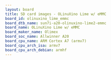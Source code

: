 ```yaml
---
layout: board
title: SD card images - OLinuXino Lime w/ eMMC
board_id: olinuxino_lime_emmc
board_dtb_name: sun7i-a20-olinuxino-lime2-emmc
board_name: OLinuXino Lime w/ eMMC
board_maker_name: Olimex
board_soc_name: Allwinner A20
board_cpu_name: ARM Cortex A7 (armv7)
board_cpu_arch_isa: armv7
board_cpu_arch_debian: armhf
---
```


